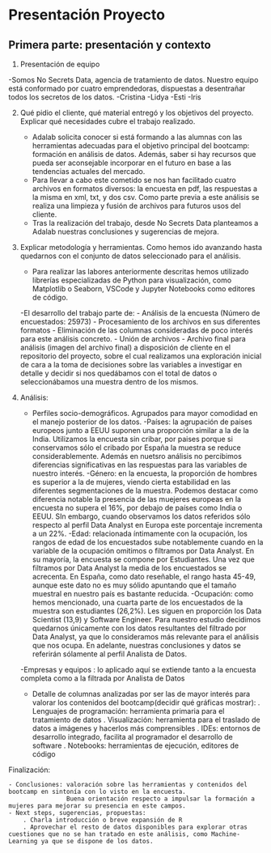


# Presentación Proyecto

## Primera parte: presentación y contexto

1. Presentación de equipo

-Somos No Secrets Data, agencia de tratamiento de datos. Nuestro equipo está conformado por cuatro emprendedoras, dispuestas a desentrañar todos los secretos de los datos.
-Cristina
-Lidya
-Esti
-Iris

2. Qué pidio el cliente, qué material entregó y los objetivos del proyecto. Explicar qué necesidades cubre el trabajo realizado. 

    - Adalab solicita conocer si está formando a las alumnas con las herramientas adecuadas para el objetivo principal del bootcamp: formación en análisis de datos. Además, saber si hay recursos que pueda ser aconsejable incorporar en el futuro en base a las tendencias actuales del mercado.
    - Para llevar a cabo este cometido se nos han facilitado cuatro archivos en formatos diversos: la encuesta en pdf, las respuestas a la misma en xml, txt, y dos csv. Como parte previa a este análisis se realiza una limpieza y fusión de archivos para futuros usos del cliente.
    - Tras la realización del trabajo, desde No Secrets Data planteamos a Adalab nuestras conclusiones y sugerencias de mejora. 

3. Explicar metodología y herramientas. Como hemos ido avanzando hasta quedarnos con el conjunto de datos seleccionado para el análisis.

    - Para realizar las labores anteriormente descritas hemos utilizado librerías especializadas de Python para visualización, como Matplotlib o Seaborn, VSCode y Jupyter Notebooks como editores de código.

    -El desarrollo del trabajo parte de: 
        - Análisis de la encuesta (Número de encuestados: 25973)
        - Procesamiento de los archivos en sus diferentes formatos
        - Eliminación de las columnas consideradas de poco interés para este análisis concreto.
        - Unión de archivos
        - Archivo final para análisis (imagen del archivo final) a disposición de cliente en el repositorio del proyecto, sobre el cual realizamos una exploración inicial de cara a la toma de decisiones sobre las variables a investigar en detalle y decidir si nos quedábamos con el total de datos o seleccionábamos una muestra dentro de los mismos.
    
4. Análisis:

    - Perfiles socio-demográficos. Agrupados para mayor comodidad en el manejo posterior de los datos.
        -Países: la agrupación de paises europeos junto a EEUU suponen una proporción similar a la de la India. Utilizamos la encuesta sin cribar, por paises porque si conservamos sólo el cribado por España la muestra se reduce considerablemente. Además en nuetsro análisis no percibimos diferencias significativas en las respuestas para las variables de nuestro interés.
        -Género: en la encuesta, la proporción de hombres es superior a la de mujeres, viendo cierta estabilidad en las diferentes segmentaciones de la muestra. Podemos destacar como diferencia notable la presencia de las muejeres europeas en la encuesta no supera el 16%, por debajo de países como India o EEUU. SIn embargo, cuando observamos los datos referidos sólo respecto al perfil Data Analyst en Europa este porcentaje incrementa a un 22%.
        -Edad: relacionada íntimamente con la ocupación, los rangos de edad de los encuestados sube notablemente cuando en la variable de la ocupación omitimos o filtramos por Data Analyst. En su mayoría, la encuesta se compone por Estudiantes. Una vez que filtramos por Data Analyst la media de los encuestados se acrecenta. En España, como dato reseñable, el rango hasta 45-49, aunque este dato no es muy sólido apuntando que el tamaño muestral en nuestro país es bastante reducida.
        -Ocupación: como hemos mencionado, una cuarta parte de los encuestados de la muestra son estudiantes (26,2%). Les siguen en proporción los Data Scientist (13,9) y Software Engineer. Para nuestro estudio decidimos quedarnos únicamente con los datos resultantes del filtrado por Data Analyst, ya que lo consideramos más relevante para el análisis que nos ocupa. En adelante, nuestras conclusiones y datos se referirán sólamente al perfil Analista de Datos.

    -Empresas y equipos : lo aplicado aquí se extiende tanto a la encuesta completa como a la filtrada por Analista de Datos

    - Detalle de columnas analizadas por ser las de mayor interés para valorar los contenidos del bootcamp(decidir qué gráficas mostrar):
        . Lenguajes de programación: herramienta primaria para el tratamiento de datos
        . Visualización: herramienta para el traslado de datos a imágenes y hacerlos más comprensibles
        . IDEs: entornos de desarrollo integrado, facilita al programador el desarrollo de software
        . Notebooks: herramientas de ejecución, editores de código

Finalización:

    - Conclusiones: valoración sobre las herramientas y contenidos del bootcamp en sintonía con lo visto en la encuesta.
                    Buena orientación respecto a impulsar la formación a mujeres para mejorar su presencia en este campos. 
    - Next steps, sugerencias, propuestas:
        . Charla introducción o breve expansión de R
        . Aprovechar el resto de datos disponibles para explorar otras cuestiones que no se han tratado en este análisis, como Machine-Learning ya que se dispone de los datos.
